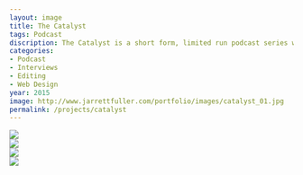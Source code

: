 ```yaml
---
layout: image
title: The Catalyst
tags: Podcast
discription: The Catalyst is a short form, limited run podcast series where I interviewed designers, classmates, and professors about how they became designers and the pivotal moments in their life that set them on their creative lives. The 13-part series were edited into half-hour episodes and live on a custom website.
categories:
- Podcast
- Interviews
- Editing
- Web Design
year: 2015
image: http://www.jarrettfuller.com/portfolio/images/catalyst_01.jpg
permalink: /projects/catalyst
---
```


<img src="http://www.jarrettfuller.com/portfolio/images/catalyst_01.jpg">
<div class="images-left"><img src="http://www.jarrettfuller.com/portfolio/images/catalyst_02.jpg"></div>
<div class="images-right"><img src="http://www.jarrettfuller.com/portfolio/images/catalyst_03.jpg"></div>
<img src="http://www.jarrettfuller.com/portfolio/images/catalyst_04.jpg">
